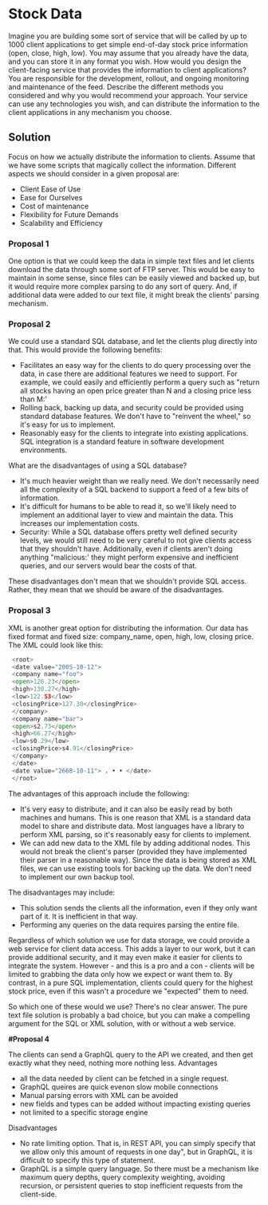 # Stock Data
Imagine you are building some sort of service that will be called by up to 1000 client
applications to get simple end-of-day stock price information (open, close, high, low). You may
assume that you already have the data, and you can store it in any format you wish. How would you
design the client-facing service that provides the information to client applications? You are responsible
for the development, rollout, and ongoing monitoring and maintenance of the feed. Describe
the different methods you considered and why you would recommend your approach. Your service
can use any technologies you wish, and can distribute the information to the client applications in
any mechanism you choose.

## Solution
Focus on how we actually distribute the information to clients. Assume that we have some scripts that
magically collect the information. Different aspects we should consider in a given proposal
are:
- Client Ease of Use
- Ease for Ourselves
- Cost of maintenance
- Flexibility for Future Demands
- Scalability and Efficiency

### Proposal 1
One option is that we could keep the data in simple text files and let clients download the data through
some sort of FTP server. This would be easy to maintain in some sense, since files can be easily viewed and
backed up, but it would require more complex parsing to do any sort of query. And, if additional data were
added to our text file, it might break the clients' parsing mechanism.

### Proposal 2
We could use a standard SQL database, and let the clients plug directly into that. This would provide the
following benefits:
- Facilitates an easy way for the clients to do query processing over the data, in case there are additional
features we need to support. For example, we could easily and efficiently perform a query such as "return
all stocks having an open price greater than N and a closing price less than M:'
- Rolling back, backing up data, and security could be provided using standard database features. We
don't have to "reinvent the wheel," so it's easy for us to implement.
- Reasonably easy for the clients to integrate into existing applications. SQL integration is a standard
feature in software development environments.

What are the disadvantages of using a SQL database?
- It's much heavier weight than we really need. We don't necessarily need all the complexity of a SQL
backend to support a feed of a few bits of information.
- It's difficult for humans to be able to read it, so we'll likely need to implement an additional layer to view
and maintain the data. This increases our implementation costs.
- Security: While a SQL database offers pretty well defined security levels, we would still need to be very
careful to not give clients access that they shouldn't have. Additionally, even if clients aren't doing
anything "malicious:' they might perform expensive and inefficient queries, and our servers would bear
the costs of that.

These disadvantages don't mean that we shouldn't provide SQL access. Rather, they mean that we should
be aware of the disadvantages.

### Proposal 3
XML is another great option for distributing the information. Our data has fixed format and fixed size:
company_name, open, high, low, closing price. The XML could look like this:
```python
 <root>
 <date value="200S-10-12">
 <company name="foo">
 <open>126.23</open>
 <high>130.27</high>
 <low>122.S3</low>
 <closingPrice>127.30</closingPrice>
 </company>
 <company name="bar">
 <open>s2.73</open>
 <high>66.27</high>
 <low>s0.29</low>
 <closingPrice>s4.91</closingPrice>
 </company>
 </date>
 <date value="2668-10-11"> . • • </date>
 </root>
```

The advantages of this approach include the following:
- It's very easy to distribute, and it can also be easily read by both machines and humans. This is one
reason that XML is a standard data model to share and distribute data. Most languages have a library to
perform XML parsing, so it's reasonably easy for clients to implement.
- We can add new data to the XML file by adding additional nodes. This would not break the client's parser
(provided they have implemented their parser in a reasonable way). Since the data is being stored as XML
 files, we can use existing tools for backing up the data. We don't need to implement our own backup tool.

The disadvantages may include:
- This solution sends the clients all the information, even if they only want part of it. It is inefficient in that
way. 
- Performing any queries on the data requires parsing the entire file.

Regardless of which solution we use for data storage, we could provide a web service for client
data access. This adds a layer to our work, but it can provide additional security, and it may even make it
easier for clients to integrate the system.
However - and this is a pro and a con - clients will be limited to grabbing the data only how we expect or
want them to. By contrast, in a pure SQL implementation, clients could query for the highest stock price,
even if this wasn't a procedure we "expected" them to need.

So which one of these would we use? There's no clear answer. The pure text file solution is probably a
bad choice, but you can make a compelling argument for the SQL or XML solution, with or without a web
service.

**#Proposal 4**

The clients can send a GraphQL query to the API we created, and then get exactly what they need, nothing more nothing less.
Advantages
 - all the data needed by client can be fetched in a single request.
 - GraphQL queires are quick evenon slow mobile connections
 - Manual parsing errors with XML can be avoided
 - new fields and types can be added without impacting existing queries
 - not limited to a specific storage engine

Disadvantages
 - No rate limiting option. That is, in REST API, you can simply specify that we allow only this amount of requests in one day", but in GraphQL, it is difficult to specify this type of statement.
 - GraphQL is a simple query language. So there must be a mechanism like maximum query depths, query complexity weighting, avoiding recursion, or persistent queries to stop inefficient requests from the client-side.
